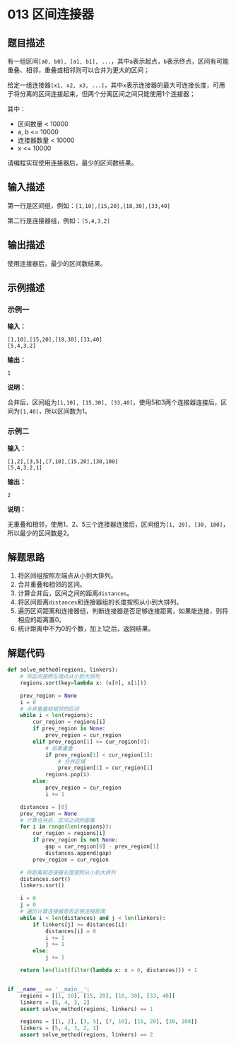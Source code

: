 # 013 区间连接器

## 题目描述

有一组区间`[a0, b0], [a1, b1], ...`，其中`a`表示起点，`b`表示终点，区间有可能重叠、相邻，重叠或相邻则可以合并为更大的区间；

给定一组连接器`[x1, x2, x3, ...]`，其中`x`表示连接器的最大可连接长度，可用于将分离的区间连接起来，但两个分离区间之间只能使用1个连接器；

其中：
- 区间数量 < 10000
- a, b <= 10000
- 连接器数量 < 10000
- x <= 10000

请编程实现使用连接器后，最少的区间数结果。

## 输入描述

第一行是区间组，例如：`[1,10],[15,20],[18,30],[33,40]`

第二行是连接器组，例如：`[5,4,3,2]`

## 输出描述

使用连接器后，最少的区间数结果。

## 示例描述

### 示例一

**输入：**
```
[1,10],[15,20],[18,30],[33,40]
[5,4,3,2]
```

**输出：**
```
1
```

**说明：** 

合并后，区间组为`[1,10], [15,30], [33,40]`，使用5和3两个连接器连接后，区间为`[1,40]`，所以区间数为1。

### 示例二

**输入：**
```
[1,2],[3,5],[7,10],[15,20],[30,100]
[5,4,3,2,1]
```

**输出：**
```
2
```

**说明：** 

无重叠和相邻，使用1、2、5三个连接器连接后，区间组为`[1, 20], [30, 100]`，所以最少的区间数是2。

## 解题思路

1. 将区间组按照左端点从小到大排列。
2. 合并重叠和相邻的区间。
3. 计算合并后，区间之间的距离`distances`。
4. 将区间距离`distances`和连接器组的长度按照从小到大排列。
5. 遍历区间距离和连接器组，判断连接器是否足够连接距离，如果能连接，则将相应的距离置0。
6. 统计距离中不为0的个数，加上1之后，返回结果。

## 解题代码

```python
def solve_method(regions, linkers):
    # 将区间按照左端点从小到大排列
    regions.sort(key=lambda x: (x[0], x[1]))

    prev_region = None
    i = 0
    # 合并重叠和相邻的区间
    while i < len(regions):
        cur_region = regions[i]
        if prev_region is None:
            prev_region = cur_region
        elif prev_region[1] >= cur_region[0]:
            # 如果重叠
            if prev_region[1] < cur_region[1]:
                # 合并区域
                prev_region[1] = cur_region[1]
            regions.pop(i)
        else:
            prev_region = cur_region
            i += 1

    distances = [0]
    prev_region = None
    # 计算合并后，区间之间的距离
    for i in range(len(regions)):
        cur_region = regions[i]
        if prev_region is not None:
            gap = cur_region[0] - prev_region[1]
            distances.append(gap)
        prev_region = cur_region

    # 将距离和连接器长度按照从小到大排列
    distances.sort()
    linkers.sort()

    i = 0
    j = 0
    # 遍历计算连接器是否足够连接距离
    while i < len(distances) and j < len(linkers):
        if linkers[j] >= distances[i]:
            distances[i] = 0
            i += 1
            j += 1
        else:
            j += 1

    return len(list(filter(lambda x: x > 0, distances))) + 1


if __name__ == '__main__':
    regions = [[1, 10], [15, 20], [18, 30], [33, 40]]
    linkers = [5, 4, 3, 2]
    assert solve_method(regions, linkers) == 1

    regions = [[1, 2], [3, 5], [7, 10], [15, 20], [30, 100]]
    linkers = [5, 4, 3, 2, 1]
    assert solve_method(regions, linkers) == 2
```